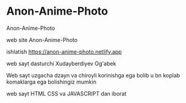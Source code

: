 # Anon-Anime-Photo
Anon-Anime-Photo

web site Anon-Anime-Photo

ishlatish https://anon-anime-photo.netlify.app

web sayt dasturchi Xudayberdiyev Og'abek

Web sayt uzgacha dzayn va chiroyli korinishga ega bolib u bn koplab komaklarga ega bolishingiz mumkin

web sayt HTML CSS va JAVASCRIPT dan iborat
